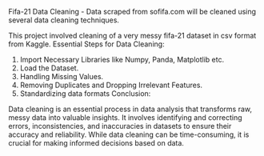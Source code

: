 Fifa-21 Data Cleaning - Data scraped from sofifa.com will be cleaned using several data cleaning techniques.

This project involved cleaning of a very messy fifa-21 dataset in csv format from Kaggle. 
Essential Steps for Data Cleaning:
1. Import Necessary Libraries like Numpy, Panda, Matplotlib etc.
2. Load the Dataset.
3. Handling Missing Values.
4. Removing Duplicates and Dropping Irrelevant Features.
5. Standardizing data formats
Conclusion:

Data cleaning is an essential process in data analysis that transforms raw, messy data into valuable insights. It involves identifying and correcting errors, inconsistencies, and inaccuracies in datasets to ensure their accuracy and reliability. While data cleaning can be time-consuming, it is crucial for making informed decisions based on data.
